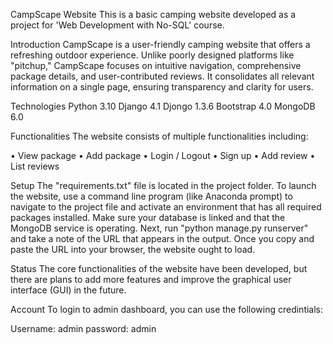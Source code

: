 CampScape Website
This is a basic camping website developed as a project for 'Web Development with No-SQL' course.

Introduction
CampScape is a user-friendly camping website that offers a refreshing outdoor experience. Unlike poorly designed platforms like "pitchup," CampScape focuses on intuitive navigation, comprehensive package details, and user-contributed reviews. It consolidates all relevant information on a single page, ensuring transparency and clarity for users.

Technologies
Python 3.10
Django 4.1
Djongo 1.3.6
Bootstrap 4.0
MongoDB 6.0

Functionalities
The website consists of multiple functionalities including:

•	View package
•	Add package 
•	Login / Logout 
•	Sign up
•	Add review
•	List reviews 

Setup
The "requirements.txt" file is located in the project folder. To launch the website, use a command line program (like Anaconda prompt) to navigate to the project file and activate an environment that has all required packages installed. Make sure your database is linked and that the MongoDB service is operating. Next, run "python manage.py runserver" and take a note of the URL that appears in the output. Once you copy and paste the URL into your browser, the website ought to load.

Status
The core functionalities of the website have been developed, but there are plans to add more features and improve the graphical user interface (GUI) in the future.

Account
To login to admin dashboard, you can use the following credintials:

Username: admin
password: admin
